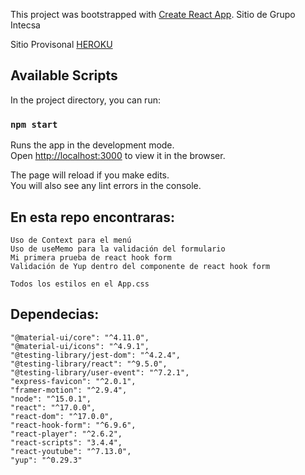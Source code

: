 This project was bootstrapped with [Create React App](https://github.com/facebook/create-react-app).
Sitio de Grupo Intecsa

Sitio Provisonal [HEROKU](https://blooming-citadel-88647.herokuapp.com/)

## Available Scripts

In the project directory, you can run:

### `npm start`

Runs the app in the development mode.<br />
Open [http://localhost:3000](http://localhost:3000) to view it in the browser.

The page will reload if you make edits.<br />
You will also see any lint errors in the console.

## En esta repo encontraras: 
    Uso de Context para el menú
    Uso de useMemo para la validación del formulario
    Mi primera prueba de react hook form 
    Validación de Yup dentro del componente de react hook form 

    Todos los estilos en el App.css

## Dependecias: 

    "@material-ui/core": "^4.11.0",
    "@material-ui/icons": "^4.9.1",
    "@testing-library/jest-dom": "^4.2.4",
    "@testing-library/react": "^9.5.0",
    "@testing-library/user-event": "^7.2.1",
    "express-favicon": "^2.0.1",
    "framer-motion": "^2.9.4",
    "node": "^15.0.1",
    "react": "^17.0.0",
    "react-dom": "^17.0.0",
    "react-hook-form": "^6.9.6",
    "react-player": "^2.6.2",
    "react-scripts": "3.4.4",
    "react-youtube": "^7.13.0",
    "yup": "^0.29.3"
